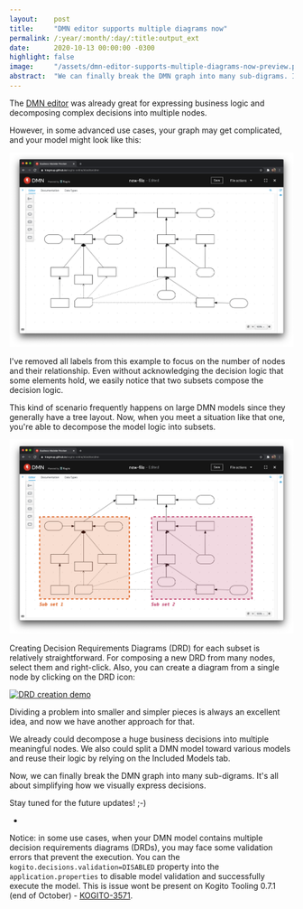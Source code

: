 ```yaml
---
layout:    post
title:     "DMN editor supports multiple diagrams now"
permalink: /:year/:month/:day/:title:output_ext
date:      2020-10-13 00:00:00 -0300
highlight: false
image:     "/assets/dmn-editor-supports-multiple-diagrams-now-preview.png"
abstract:  "We can finally break the DMN graph into many sub-digrams. It's all about simplifying how we visually express decisions."
---
```


The [DMN editor](http://dmn.new) was already great for expressing business logic and decomposing complex decisions into multiple nodes.

However, in some advanced use cases, your graph may get complicated, and your model might look like this:

[![Complex diagram screenshot](/assets/dmn-editor-supports-multiple-diagrams-now-1.png "Complex diagram screenshot")](/assets/dmn-editor-supports-multiple-diagrams-now-1.png)

I've removed all labels from this example to focus on the number of nodes and their relationship. Even without acknowledging the decision logic that some elements hold, we easily notice that two subsets compose the decision logic.

This kind of scenario frequently happens on large DMN models since they generally have a tree layout. Now, when you meet a situation like that one, you're able to decompose the model logic into subsets.

[![Complex diagram divided into two subsets screenshot](/assets/dmn-editor-supports-multiple-diagrams-now-2.png "Complex diagram divided into two subsets screenshot")](/assets/dmn-editor-supports-multiple-diagrams-now-2.png)

Creating Decision Requirements Diagrams (DRD) for each subset is relatively straightforward. For composing a new DRD from many nodes, select them and right-click. Also, you can create a diagram from a single node by clicking on the DRD icon:

[![DRD creation demo](/assets/dmn-editor-supports-multiple-diagrams-now-3.gif "DRD creation demo")](/assets/dmn-editor-supports-multiple-diagrams-now-4.gif)

Dividing a problem into smaller and simpler pieces is always an excellent idea, and now we have another approach for that.

We already could decompose a huge business decisions into multiple meaningful nodes. We also could split a DMN model toward various models and reuse their logic by relying on the Included Models tab.

Now, we can finally break the DMN graph into many sub-digrams. It's all about simplifying how we visually express decisions.

Stay tuned for the future updates! ;-)

-

Notice: in some use cases, when your DMN model contains multiple decision requirements diagrams (DRDs), you may face some validation errors that prevent the execution. You can the `kogito.decisions.validation=DISABLED` property into the `application.properties` to disable model validation and successfully execute the model. This is issue wont be present on Kogito Tooling 0.7.1 (end of October) - [KOGITO-3571](https://issues.redhat.com/browse/KOGITO-3571).
